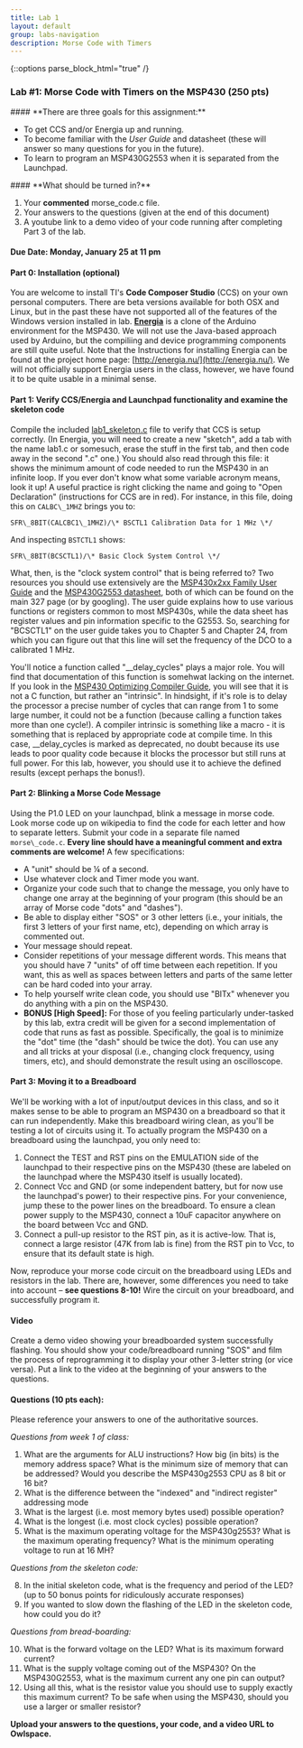 ```yaml
---
title: Lab 1
layout: default
group: labs-navigation
description: Morse Code with Timers
---
```


{::options parse_block_html="true" /}

### Lab #1: Morse Code with Timers on the MSP430 (250 pts)

<div class="alert alert-info" role="alert">
#### **There are three goals for this assignment:**


  - To get CCS and/or Energia up and running. 
  - To become familiar with the _User Guide_ and datasheet (these will answer so many questions for you in the future). 
  - To learn to program an MSP430G2553 when it is separated from the Launchpad. 
  
</div>

<div class="alert alert-danger" role="alert">
#### **What should be turned in?**


  1. Your **commented** morse\_code.c file. 
  2. Your answers to the questions (given at the end of this document) 
  3. A youtube link to a demo video of your code running after completing Part 3 of the lab.

</div>

#### Due Date: __Monday, January 25 at 11 pm__


#### Part 0: Installation (optional)

You are welcome to install TI's **Code Composer Studio** (CCS) on your own personal computers. There are beta versions
available for both OSX and Linux, but in the past these have not supported all of the features
of the Windows version installed in lab. [**Energia**](http://energia.nu/) is a clone of the Arduino environment for
the MSP430. We will not use the Java-based approach used by Arduino, but the compiliing and
device programming components are still quite useful. Note that the Instructions for installing Energia can be
found at the project home page: [http://energia.nu/](http://energia.nu/). We will not
officially support Energia users in the class, however, we have found it to be quite usable in
a minimal sense.


#### Part 1: Verify CCS/Energia and Launchpad functionality and examine the skeleton code

Compile the included [lab1\_skeleton.c](lab1_skeleton.c) file to verify that CCS is setup
correctly. (In Energia, you will need to create a new "sketch", add a tab with the name lab1.c
or somesuch, erase the stuff in the first tab, and then code away in the second ".c" one.) You
should also read through this file: it shows the minimum amount of code needed to run the
MSP430 in an infinite loop. If you ever don't know what some variable acronym means, look it
up! A useful practice is right clicking the name and going to "Open Declaration" (instructions
for CCS are in red). For instance, in this file, doing this on `CALBC\_1MHZ` brings you to:

`SFR\_8BIT(CALCBC1\_1MHZ)/\* BSCTL1 Calibration Data for 1 MHz \*/`

And inspecting `BSTCTL1` shows:

`SFR\_8BIT(BCSCTL1)/\* Basic Clock System Control \*/`

What, then, is the "clock system control" that is being referred to? Two resources you should
use extensively are the [MSP430x2xx Family User Guide](/assets/documents/slau144j_userguide.pdf)
and the [MSP430G2553 datasheet](/assets/documents/msp430g2553.pdf), both of which can be found
on the main 327 page (or by googling). The user guide explains how to use various functions or
registers common to most MSP430s, while the data sheet has register values and pin information
specific to the G2553. So, searching for "BCSCTL1" on the user guide takes you to Chapter 5 and
Chapter 24, from which you can figure out that this line will set the frequency of the DCO to a
calibrated 1 MHz.

You'll notice a function called "\_\_delay\_cycles" plays a major role. You will find that
documentation of this function is somehwat lacking on the internet. If you look in the [MSP430
Optimizing Compiler Guide](assets/documents/slau132k.pdf), you will see that it is not a C
function, but rather an "intrinsic". In hindsight, if it's role is to delay the processor a
precise number of cycles that can range from 1 to some large number, it could not be a function
(because calling a function takes more than one cycle!). A compiler intrinsic is something like
a macro - it is something that is replaced by appropriate code at compile time. In this case,
\_\_delay\_cycles is marked as deprecated, no doubt because its use leads to poor quality code
because it blocks the processor but still runs at full power. For this lab, however, you should
use it to achieve the defined results (except perhaps the bonus!).

#### Part 2: Blinking a Morse Code Message

Using the P1.0 LED on your launchpad, blink a message in morse code. Look morse code up on
wikipedia to find the code for each letter and how to separate letters. Submit your code in a
separate file named `morse\_code.c`. **Every line should have a meaningful comment and extra
comments are welcome!** A few specifications:

- A "unit" should be ¼ of a second.
- Use whatever clock and Timer mode you want.
- Organize your code such that to change the message, you only have to change one array at the
  beginning of your program (this should be an array of Morse code "dots" and "dashes").
- Be able to display either "SOS" or 3 other letters (i.e., your initials, the first 3 letters
  of your first name, etc), depending on which array is commented out.
- Your message should repeat.
- Consider repetitions of your message different words. This means that you should have 7
  "units" of off time between each repetition. If you want, this as well as spaces between
  letters and parts of the same letter can be hard coded into your array.
- To help yourself write clean code, you should use "BITx" whenever you do anything with a pin
  on the MSP430.
- **BONUS [High Speed]:** For those of you feeling particularly under-tasked by this lab, extra
  credit will be given for a second implementation of code that runs as fast as possible.
  Specifically, the goal is to minimize the "dot" time (the "dash" should be twice the dot).
  You can use any and all tricks at your disposal (i.e., changing clock frequency, using
  timers, etc), and should demonstrate the result using an oscilloscope.

#### Part 3: Moving it to a Breadboard

We'll be working with a lot of input/output devices in this class, and so it makes sense to be
able to program an MSP430 on a breadboard so that it can run independently. Make this
breadboard wiring clean, as you'll be testing a lot of circuits using it. To actually program
the MSP430 on a breadboard using the launchpad, you only need to:

1. Connect the TEST and RST pins on the EMULATION side of the launchpad to their respective
   pins on the MSP430 (these are labeled on the launchpad where the MSP430 itself is usually
   located).  
2. Connect Vcc and GND (or some independent battery, but for now use the launchpad's power) to
   their respective pins. For your convenience, jump these to the power lines on the
   breadboard. To ensure a clean power supply to the MSP430, connect a 10uF capacitor anywhere on
   the board between Vcc and GND.
3. Connect a pull-up resistor to the RST pin, as it is active-low. That is, connect a large
   resistor (47K from lab is fine) from the RST pin to Vcc, to ensure that its default state is
   high.

Now, reproduce your morse code circuit on the breadboard using LEDs and resistors in the lab.
There are, however, some differences you need to take into account – **see questions 8-10!**
Wire the circuit on your breadboard, and successfully program it.

#### Video

Create a demo video showing your breadboarded system successfully flashing. You should show
your code/breadboard running "SOS" and film the process of reprogramming it to display your
other 3-letter string (or vice versa). Put a link to the video at the beginning of your answers
to the questions.

#### Questions (10 pts each):

Please reference your answers to one of the authoritative sources.

_Questions from week 1 of class:_

<ol class="questions" start="1">
<li>What are the arguments for ALU instructions? How big (in bits) is the memory address space?
What is the minimum size of memory that can be addressed? Would you describe the MSP430g2553
CPU as 8 bit or 16 bit?</li>
<li>What is the difference between the "indexed" and "indirect
register" addressing mode</li>
<li>What is the largest (i.e. most memory bytes used) possible operation?</li>
<li>What is the longest (i.e. most clock cycles) possible operation?</li>
<li>What is the maximum operating voltage for the MSP430g2553? What is the maximum operating
frequency? What is the minimum operating voltage to run at 16 MH?</li>
</ol>

_Questions from the skeleton code:_

<ol class="questions" start="8">
<li>In the initial skeleton code, what is the frequency and period of the LED? (up to 50 bonus
points for ridiculously accurate responses)</li>
<li>If you wanted to slow down the flashing of the LED in the skeleton code, how could you do
it?</li>
</ol>

_Questions from bread-boarding:_

<ol class="questions" start="10">
<li>What is the forward voltage on the LED? What is its maximum forward current?</li>
<li>What is the supply voltage coming out of the MSP430? On the MSP430G2553, what is the
maximum current any one pin can output?</li>
<li>Using all this, what is the resistor value you should use to supply exactly this maximum
current? To be safe when using the MSP430, should you use a larger or smaller resistor?</li>
</ol>

**Upload your answers to the questions, your code, and a video URL to Owlspace.**

